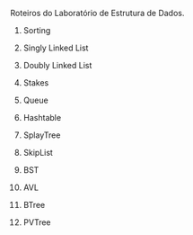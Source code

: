 Roteiros do Laboratório de Estrutura de Dados.

1. Sorting

2. Singly Linked List

3. Doubly Linked List

4. Stakes

5. Queue

6. Hashtable

7. SplayTree

8. SkipList

9. BST

10. AVL

11. BTree

12. PVTree